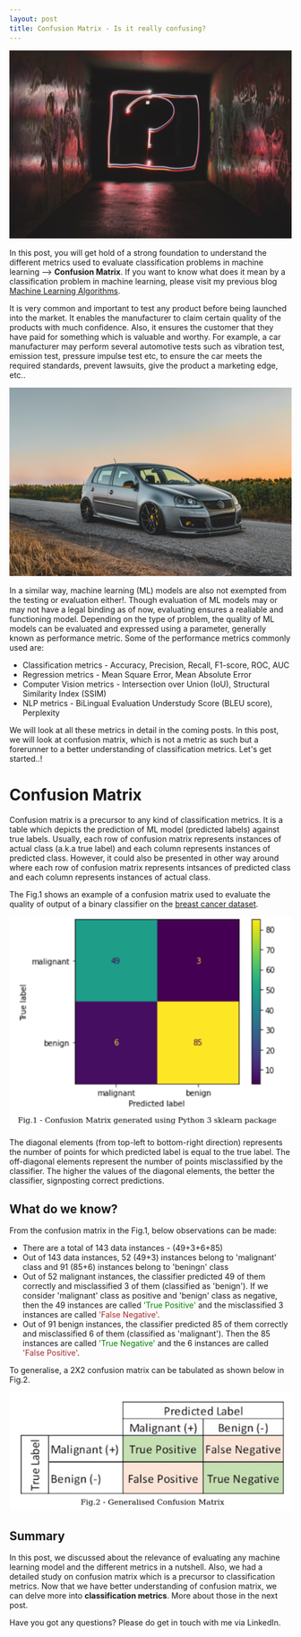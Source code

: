 ```yaml
---
layout: post
title: Confusion Matrix - Is it really confusing?
---
```


![Photo by Emily Morter on Unsplash](../images/confmatrix/emily-morter-8xAA0f9yQnE-unsplash.jpg)

In this post, you will get hold of a strong foundation to understand the different metrics used to evaluate classification problems in machine learning --> **Confusion Matrix**. If you want to know what does it mean by a classification problem in machine learning, please visit my previous blog [Machine Learning Algorithms](https://arungrace88.github.io/Machine-Learning-Algorithms/).

It is very common and important to test any product before being launched into the market. It enables the manufacturer to claim certain quality of the products with much confidence. Also, it ensures the customer that they have paid for something which is valuable and worthy. For example, a car manufacturer may perform several automotive tests such as vibration test, emission test, pressure impulse test etc, to ensure the car meets the required standards, prevent lawsuits, give the product a marketing edge, etc.. 

![Photo by Martin Katler on Unsplash](../images/confmatrix/martin-katler-0tYN_Avjz38-unsplash.jpg)

In a similar way, machine learning (ML) models are also not exempted from the testing or evaluation either!. Though evaluation of ML models may or may not have a legal binding as of now, evaluating ensures a realiable and functioning model. Depending on the type of problem, the quality of ML models can be evaluated and expressed using a parameter, generally known as performance metric. Some of the performance metrics commonly used are:

* Classification metrics - Accuracy, Precision, Recall, F1-score, ROC, AUC
* Regression metrics -  Mean Square Error, Mean Absolute Error
* Computer Vision metrics - Intersection over Union (IoU), Structural Similarity Index (SSIM)
* NLP metrics -  BiLingual Evaluation Understudy Score (BLEU score), Perplexity

We will look at all these metrics in detail in the coming posts. In this post, we will look at confusion matrix, which is not a metric as such but a forerunner to a better understanding of classification metrics. Let's get started..!

# Confusion Matrix

Confusion matrix is a precursor to any kind of classification metrics. It is a table which depicts the prediction of ML model (predicted labels) against true labels. Usually, each row of confusion matrix represents instances of actual class (a.k.a true label) and each column represents instances of predicted class. However, it could also be presented in other way around where each row of confusion matrix represents intsances of predicted class and each column represents instances of actual class. 

The Fig.1 shows an example of a confusion matrix used to evaluate the quality of output of a binary classifier on the [breast cancer dataset](https://archive.ics.uci.edu/ml/datasets/Breast+Cancer+Wisconsin+(Diagnostic)). 

![Confusion Matrix](../images/confmatrix/fig1.png)

The diagonal elements (from top-left to bottom-right direction) represents the number of points for which predicted label is equal to the true label. The off-diagonal elements represent the number of points misclassified by the classifier. The higher the values of the diagonal elements, the better the classifier, signposting correct predictions.

## What do we know?

From the confusion matrix in the Fig.1, below observations can be made:

- There are a total of 143 data instances - (49+3+6+85)
- Out of 143 data instances, 52 (49+3) instances belong to 'malignant' class and 91 (85+6) instances belong to 'beningn' class
- Out of 52 malignant instances, the classifier predicted 49 of them correctly and misclassified 3 of them (classified as 'benign'). If we consider 'malignant' class as positive and 'benign' class as negative, then the 49 instances are called <span style="color:green">'True Positive'</span> and the misclassified 3 instances are called <span style="color:brown">'False Negative'</span>.
- Out of 91 benign instances, the classifier predicted 85 of them correctly and misclassified 6 of them (classified as 'malignant'). Then the 85 instances are called <span style="color:green">'True Negative'</span> and the 6 instances are called <span style="color:brown">'False Positive'</span>.

To generalise, a 2X2 confusion matrix can be tabulated as shown below in Fig.2.


![Generalised Confusion Matrix](../images/confmatrix/fig2.png)

## Summary

In this post, we discussed about the relevance of evaluating any machine learning model and the different metrics in a nutshell. Also, we had a detailed study on confusion matrix which is a precursor to classification metrics. Now that we have better understanding of confusion matrix, we can delve more into **classification metrics**. More about those in the next post. 

Have you got any questions? Please do get in touch with me via LinkedIn. 

